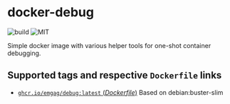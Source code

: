 # docker-debug

![build](https://github.com/emgag/docker-debug/workflows/build/badge.svg)
![MIT](https://img.shields.io/github/license/emgag/docker-debug)

Simple docker image with various helper tools for one-shot container debugging.

## Supported tags and respective `Dockerfile` links

- [`ghcr.io/emgag/debug:latest` (*Dockerfile*)](https://github.com/emgag/docker-debug/blob/master/Dockerfile) Based on debian:buster-slim



